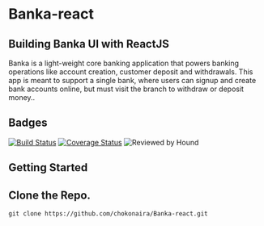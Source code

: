 # Banka-react
Building Banka UI with ReactJS
------------
Banka is a light-weight core banking application that powers banking operations like account creation, customer deposit and withdrawals. This app is meant to support a single bank, where users can signup and create bank accounts online, but must visit the branch to withdraw or deposit money..

## Badges
[![Build Status](https://travis-ci.com/chokonaira/Banka-react.svg?branch=staging)](https://travis-ci.com/chokonaira/Banka-react)
[![Coverage Status](https://coveralls.io/repos/github/chokonaira/Banka-react/badge.svg?branch=staging)](https://coveralls.io/github/chokonaira/Banka-react?branch=staging)
![Reviewed by Hound](https://img.shields.io/badge/Reviewed_by-Hound-yellow.svg)

## Getting Started
Clone the Repo.
------------
`git clone https://github.com/chokonaira/Banka-react.git`